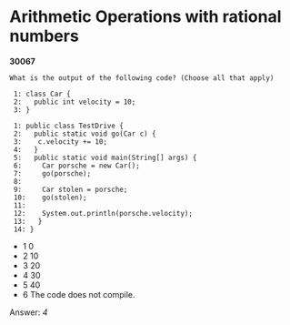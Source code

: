 Arithmetic Operations with rational numbers
===========================================
**30067**
```
What is the output of the following code? (Choose all that apply) 
 
 1: class Car { 
 2:   public int velocity = 10; 
 3: } 
 
 1: public class TestDrive { 
 2:   public static void go(Car c) { 
 3:    c.velocity += 10; 
 4:   } 
 5:   public static void main(String[] args) { 
 6:     Car porsche = new Car(); 
 7:     go(porsche); 
 8:  
 9:     Car stolen = porsche; 
 10:    go(stolen); 
 11: 
 12:    System.out.println(porsche.velocity); 
 13:   } 
 14: }
```


- 1 0
- 2 10
- 3 20
- 4 30
- 5 40
- 6 The code does not compile.

Answer: *4*

